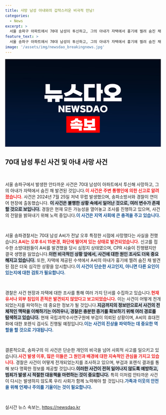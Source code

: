 ```yaml
---
title: 사망 남성 아내와의 갑작스러운 비극적 만남!
categories:
  - News
excerpt: >
  서울 송파구 아파트에서 70대 남성이 투신하고, 그의 아내가 자택에서 흉기에 찔려 숨진 채 발견됐다. 유서와 외부 침입 흔적이 없어 경찰이 수사 중이다. 이 충격적인 사건의 전말은 무엇일까?
feature_text: >
  서울 송파구 아파트에서 70대 남성이 투신하고, 그의 아내가 자택에서 흉기에 찔려 숨진 채 발견됐다. 유서와 외부 침입 흔적이 없어 경찰이 수사 중이다. 이 충격적인 사건의 전말은 무엇일까?
image: '/assets/img/newsdao_breakingnews.jpg'
---
```


<p><img src="/assets/img/newsdao_breakingnews.jpg" alt="firstkoreanews 속보" /></p>

<h2 data-ke-size="size26">70대 남성 투신 사건 및 아내 사망 사건</h2>

<p data-ke-size="size16">&nbsp;</p>

<p>서울 송파구에서 발생한 안타까운 사건은 70대 남성이 아파트에서 투신해 사망하고, 그의 아내가 자택에서 숨진 채 발견된 것입니다.<b><span style="color: #ee2323;">이 사건은 주변 통행인에 의한 신고로 알려졌습니다.</span></b> 사건은 2024년 7월 25일 저녁 무렵 발생했으며, 송파소방서와 경찰이 연이어 현장에 출동했습니다. <b><span style="background-color: #21538527;">이 사건은 불행한 상황 속에서 일어난 것으로, 여러 변수가 존재할 것으로 보입니다.</span></b> 경찰은 현재 모든 가능성을 열어놓고 조사를 진행하고 있으며, 사건의 전말을 밝혀내기 위해 노력 중입니다.<b><span style="color: #1a5490;">이 사건은 지역 사회에 큰 충격을 주고 있습니다.</span></b> </p>

<p data-ke-size="size16">&nbsp;</p>

<p>서울 송파경찰서는 70대 남성 A씨가 전날 오후 특정한 시점에 사망했다는 사실을 전했습니다.<b><span style="color: #ee2323;">A씨는 오후 6시 15분경, 화단에 떨어져 있는 상태로 발견되었습니다.</span></b> 신고를 접수한 소방대원들이 A씨를 발견했을 당시 심정지 상태였으며, CPR 시술이 진행됐지만 결국 생명을 잃었습니다.<b><span style="background-color: #21538527;">이런 비극적인 상황 앞에서, 사건에 대한 원인 조사도 더욱 중요해지고 있습니다.</span></b> 또한, 자택에 제공된 수색에서 A씨의 아내가 흉기에 찔려 숨진 채 발견된 점은 더욱 심각한 상황을 암시합니다.<b><span style="color: #1a5490;">이 사건이 단순한 사고인지, 아니면 다른 요인이 있는지에 대한 검토가 필요합니다.</span></b></p>

<p data-ke-size="size16">&nbsp;</p>

<p>경찰은 사건 현장과 자택에 대한 조사를 통해 여러 가지 단서를 수집하고 있습니다.<b><span style="color: #ee2323;">현재 유서나 외부 침입의 흔적은 발견되지 않았다고 보고되었습니다.</span></b> 이는 사건이 어떻게 전개되었는지를 파악하는 데 중요한 정보가 될 것입니다.<b><span style="background-color: #21538527;">지금까지의 정보만으로서 사건의 전체적인 맥락을 이해하기는 어려우나, 경찰은 충분한 증거를 확보하기 위해 여러 경로를 탐색하고 있습니다.</span></b> 현재 국립과학수사연구원에 부검이 의뢰된 상황이며, A씨의 휴대전화에 대한 포렌식 검사도 진행될 예정입니다.<b><span style="color: #1a5490;">이는 사건의 진상을 파악하는 데 중요한 역할을 할 것으로 기대됩니다.</span></b></p>

<p data-ke-size="size16">&nbsp;</p>

<p>결론적으로, 송파구의 이 사건은 단순한 개인의 비극을 넘어 사회적 사고를 일으키고 있습니다.<b><span style="color: #ee2323;">사건 발생 이후, 많은 이들은 그 원인과 배경에 대한 지속적인 관심을 가지고 있습니다.</span></b> 경찰은 사건이 어떻게 전개되었는지를 조사하고 있으며, 부검과 포렌식 결과를 통해 보다 명확한 정보를 제공할 것입니다.<b><span style="background-color: #21538527;">이러한 사건이 전혀 일어나지 않도록 예방하고, 범죄가 발생 시 적절한 대응책을 마련하는 것이 중요합니다.</span></b> 특히 이처럼 안타까운 사건이 다시는 발생하지 않도록 우리 사회가 함께 노력해야 할 것입니다.<b><span style="color: #1a5490;">가족과 이웃의 안전을 위해 언제나 주의를 기울이는 것이 필요합니다.</span></b></p>

<p data-ke-size="size16">&nbsp;</p>
실시간 뉴스 속보는, <a href="https://newsdao.kr" rel="dofollow">https://newsdao.kr</a>


